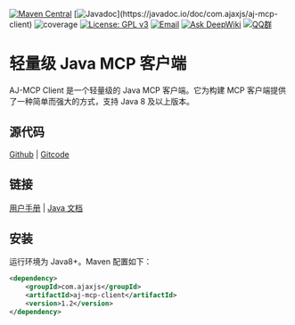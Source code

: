 [![Maven Central](https://img.shields.io/maven-central/v/com.ajaxjs/aj-mcp-client?label=Latest%20Release)](https://central.sonatype.com/artifact/com.ajaxjs/aj-mcp-client)
[![Javadoc](https://img.shields.io/badge/javadoc-1.2-brightgreen.svg?)](https://javadoc.io/doc/com.ajaxjs/aj-mcp-client)
![coverage](https://img.shields.io/badge/coverage-80%25-yellowgreen.svg?maxAge=2592000)
[![License: GPL v3](https://img.shields.io/badge/License-GPLv3-blue.svg)](https://www.gnu.org/licenses/gpl-3.0)
[![Email](https://img.shields.io/badge/Contact--me-Email-orange.svg)](mailto:frank@ajaxjs.com)
[![Ask DeepWiki](https://deepwiki.com/badge.svg)](https://deepwiki.com/lightweight-component/aj-mcp)
[![QQ群](https://framework.ajaxjs.com/static/qq.svg)](https://shang.qq.com/wpa/qunwpa?idkey=3877893a4ed3a5f0be01e809e7ac120e346102bd550deb6692239bb42de38e22)
# 轻量级 Java MCP 客户端

AJ-MCP Client 是一个轻量级的 Java MCP 客户端。它为构建 MCP 客户端提供了一种简单而强大的方式，支持 Java 8 及以上版本。

## 源代码

[Github](https://github.com/lightweight-component/aj-aj-mcp) | [Gitcode](https://gitcode.com/lightweight-component/aj-aj-mcp)

## 链接

[用户手册](https://mcp.ajaxjs.com/)  | [Java 文档](https://javadoc.io/doc/com.ajaxjs/aj-mcp-client)

## 安装

运行环境为 Java8+。Maven 配置如下：

```xml
<dependency>
    <groupId>com.ajaxjs</groupId>
    <artifactId>aj-mcp-client</artifactId>
    <version>1.2</version>
</dependency>
``````